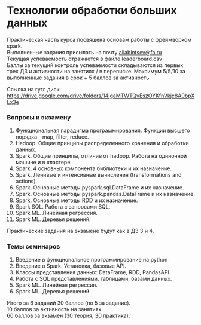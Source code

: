 # Технологии обработки больших данных

Практическая часть курса посвящена основам работы с фреймворком spark.  
Выполненные задания присылать на почту ailabintsev@fa.ru  
Текущая успеваемость отражается в файле leaderboard.csv  
Баллы за текущий контроль успеваемости складываются из первых трех ДЗ и активности на занятиях / в переписке. Максимум 5/5/10 за выполненные задания в срок + 5 баллов за активность.  

Ссылка на гугл диск:  
https://drive.google.com/drive/folders/14igaMTWTQvEszOYKfnVkjc8A0bpXLx3e

### Вопросы к экзамену  

1. Функциональная парадигма программирования. Функции высшего порядка - map, filter, reduce. 
2. Hadoop. Общие принципы распределенного хранения и обработки данных.
3. Spark. Общие принципы, отличие от hadoop. Работа на одиночной машине и в кластере. 
4. Spark. 4 основных компонента библиотеки и их назначение. 
5. Spark. Ленивые и интенсивные вычисления (transformations and actions).
6. Spark. Основные методы pyspark.sql.DataFrame и их назначение. 
7. Spark. Основные методы pyspark.pandas.DataFrame и их назначение. 
8. Spark. Основные методы RDD и их назначение. 
9. Spark SQL. Работа с запросами SQL.
10. Spark ML. Линейная регрессия.
11. Spark ML. Деревья решений.

Практические задания на экзамене будут как в ДЗ 3 и 4.  

### Темы семинаров 

1. Введение в функциональное программирование на python 
2. Введение в Spark. Установка, базовые API.
3. Классы представления данных: DataFrame, RDD, PandasAPI.
4. Работа с SQL представлениями, таблицами, базами данных.
5. Spark ML. Линейная регрессия.
6. Spark ML. Деревья решений.

Итого за 6 заданий 30 баллов (по 5 за задание).  
10 баллов за активность на занятиях.  
60 баллов за экзамен (30 теория, 30 практика).  
